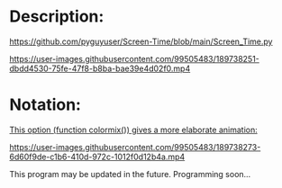 # Description:
https://github.com/pyguyuser/Screen-Time/blob/main/Screen_Time.py

https://user-images.githubusercontent.com/99505483/189738251-dbdd4530-75fe-47f8-b8ba-bae39e4d02f0.mp4

# Notation:
[This option (function colormix()) gives a more elaborate animation:](https://github.com/pyguyuser/Screen-Time/blob/main/2_Function_Option.py)

https://user-images.githubusercontent.com/99505483/189738273-6d60f9de-c1b6-410d-972c-1012f0d12b4a.mp4

This program may be updated in the future.
Programming soon...
